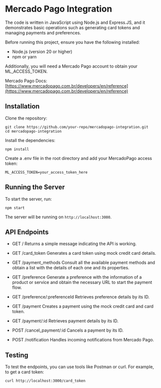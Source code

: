 # Mercado Pago Integration

The code is written in JavaScript using Node.js and Express.JS, and it demonstrates basic operations such as generating card tokens and managing payments and preferences.

Before running this project, ensure you have the following installed:

- Node.js (version 20 or higher)
- npm or yarn

Additionally, you will need a Mercado Pago account to obtain your ML_ACCESS_TOKEN.

Mercado Pago Docs: [https://www.mercadopago.com.br/developers/en/reference](https://www.mercadopago.com.br/developers/en/reference)

## Installation

Clone the repository:

    git clone https://github.com/your-repo/mercadopago-integration.git
    cd mercadopago-integration

Install the dependencies:

    npm install

Create a .env file in the root directory and add your MercadoPago access token:

    ML_ACCESS_TOKEN=your_access_token_here

## Running the Server

To start the server, run:

    npm start

The server will be running on `http://localhost:3000`.

## API Endpoints

- GET /
Returns a simple message indicating the API is working.

- GET /card_token
Generates a card token using mock credit card details.

- GET /payment_methods
Consult all the available payment methods and obtain a list with the details of each one and its properties.

- GET /preference
Generate a preference with the information of a product or service and obtain the necessary URL to start the payment flow.

- GET /preference/:preferenceId
Retrieves preference details by its ID.

- GET /payment
Creates a payment using the mock credit card and card token.

- GET /payment/:id
Retrieves payment details by its ID.

- POST /cancel_payment/:id
Cancels a payment by its ID.

- POST /notification
Handles incoming notifications from Mercado Pago.

## Testing

To test the endpoints, you can use tools like Postman or curl.
For example, to get a card token:

    curl http://localhost:3000/card_token

